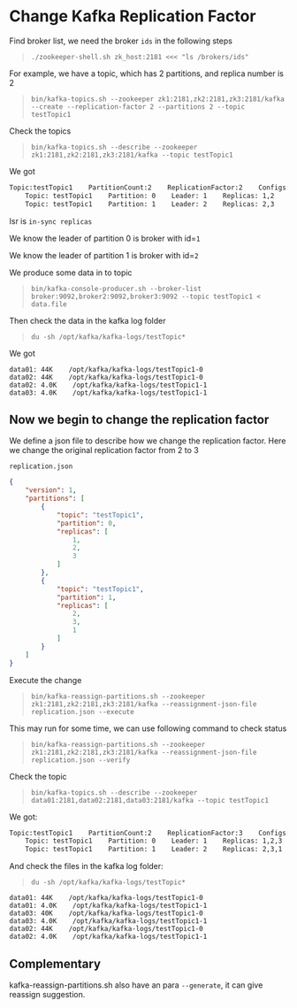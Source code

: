 # Change Kafka Replication Factor

Find broker list, we need the broker `ids` in the following steps

> `./zookeeper-shell.sh zk_host:2181 <<< "ls /brokers/ids"`

For example, we have a topic, which has 2 partitions, and replica number is 2

> `bin/kafka-topics.sh --zookeeper zk1:2181,zk2:2181,zk3:2181/kafka --create --replication-factor 2 --partitions 2 --topic testTopic1`

Check the topics

> `bin/kafka-topics.sh --describe --zookeeper zk1:2181,zk2:2181,zk3:2181/kafka --topic testTopic1`

We got

```bash
Topic:testTopic1    PartitionCount:2    ReplicationFactor:2    Configs:
    Topic: testTopic1    Partition: 0    Leader: 1    Replicas: 1,2    Isr: 1,2
    Topic: testTopic1    Partition: 1    Leader: 2    Replicas: 2,3    Isr: 2,3
```

Isr is `in-sync replicas`

We know the leader of partition 0 is broker with id=`1`

We know the leader of partition 1 is broker with id=`2`

We produce some data in to topic

> `bin/kafka-console-producer.sh --broker-list broker:9092,broker2:9092,broker3:9092 --topic testTopic1 < data.file`

Then check the data in the kafka log folder


> `du -sh /opt/kafka/kafka-logs/testTopic*`

We got

```
data01: 44K    /opt/kafka/kafka-logs/testTopic1-0
data02: 44K    /opt/kafka/kafka-logs/testTopic1-0
data02: 4.0K    /opt/kafka/kafka-logs/testTopic1-1
data03: 4.0K    /opt/kafka/kafka-logs/testTopic1-1
```

## Now we begin to change the replication factor

We define a json file to describe how we change the replication factor. Here we change the original replication factor from 2 to 3

`replication.json`

``` json
{
    "version": 1,
    "partitions": [
        {
            "topic": "testTopic1",
            "partition": 0,
            "replicas": [
                1,
                2,
                3
            ]
        },
        {
            "topic": "testTopic1",
            "partition": 1,
            "replicas": [
                2,
                3,
                1
            ]
        }
    ]
}
```

Execute the change

> `bin/kafka-reassign-partitions.sh --zookeeper zk1:2181,zk2:2181,zk3:2181/kafka --reassignment-json-file replication.json --execute`

This may run for some time, we can use following command to check status

> `bin/kafka-reassign-partitions.sh --zookeeper zk1:2181,zk2:2181,zk3:2181/kafka --reassignment-json-file replication.json --verify`

Check the topic

> `bin/kafka-topics.sh --describe --zookeeper data01:2181,data02:2181,data03:2181/kafka --topic testTopic1`

We got:

```bash
Topic:testTopic1    PartitionCount:2    ReplicationFactor:3    Configs:
    Topic: testTopic1    Partition: 0    Leader: 1    Replicas: 1,2,3    Isr: 1,2,3
    Topic: testTopic1    Partition: 1    Leader: 2    Replicas: 2,3,1    Isr: 2,3,1
```

And check the files in the kafka log folder:

> `du -sh /opt/kafka/kafka-logs/testTopic*`

```
data01: 44K    /opt/kafka/kafka-logs/testTopic1-0
data01: 4.0K    /opt/kafka/kafka-logs/testTopic1-1
data03: 40K    /opt/kafka/kafka-logs/testTopic1-0
data03: 4.0K    /opt/kafka/kafka-logs/testTopic1-1
data02: 44K    /opt/kafka/kafka-logs/testTopic1-0
data02: 4.0K    /opt/kafka/kafka-logs/testTopic1-1
```

## Complementary

kafka-reassign-partitions.sh also have an para `--generate`, it can give reassign suggestion.
